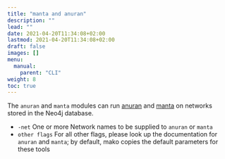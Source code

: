```yaml
---
title: "manta and anuran"
description: ""
lead: ""
date: 2021-04-20T11:34:08+02:00
lastmod: 2021-04-20T11:34:08+02:00
draft: false
images: []
menu: 
  manual:
    parent: "CLI"
weight: 8
toc: true
---
```


The <code>anuran</code> and <code>manta</code> modules can run <a href="https://github.com/ramellose/anuran">anuran</a> and  <a href="https://github.com/ramellose/manta">manta</a> on networks stored in the Neo4j database. 

<ul>
  <li><code>-net</code> One or more Network names to be supplied to <code>anuran</code> or <code>manta</code></li>
  <li><code>other flags</code> For all other flags, please look up the documentation for <code>anuran</code> and <code>manta</code>; by default, mako copies the default parameters for these tools</li>
</ul>
